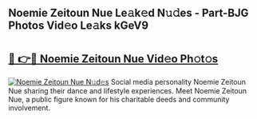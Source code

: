 ## Noemie Zeitoun Nue Le𝚊k𝚎d N𝚞𝚍es - Part-BJG Photos Vid𝚎o Le𝚊ks kGeV9

# <h2><a href="http://fb943n.evod.top/?m=Noemie+Zeitoun+Nue">🔗 👉🔴 Noemie Zeitoun Nue Vid𝚎o Ph𝚘t𝚘s</a></h2>

[![Noemie Zeitoun Nue N𝚞d𝚎s](https://i.imgur.com/8V9OHl7.gif)](http://fb943n.evod.top/?m=Noemie+Zeitoun+Nue)
Social media personality Noemie Zeitoun Nue sharing their dance and lifestyle experiences. Meet Noemie Zeitoun Nue, a public figure known for his charitable deeds and community involvement. 
